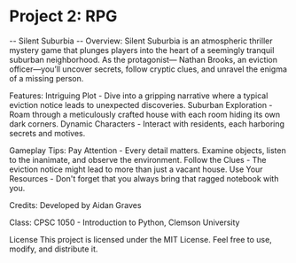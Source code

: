 # Project 2: RPG

-- Silent Suburbia --
Overview: 
Silent Suburbia is an atmospheric thriller mystery game that plunges players into the heart of a seemingly tranquil suburban neighborhood. As the protagonist— Nathan Brooks, an eviction officer—you’ll uncover secrets, follow cryptic clues, and unravel the enigma of a missing person.

Features: 
Intriguing Plot - Dive into a gripping narrative where a typical eviction notice leads to unexpected discoveries.
Suburban Exploration - Roam through a meticulously crafted house with each room hiding its own dark corners.
Dynamic Characters - Interact with residents, each harboring secrets and motives.

Gameplay Tips:
Pay Attention - Every detail matters. Examine objects, listen to the inanimate, and observe the environment.
Follow the Clues - The eviction notice might lead to more than just a vacant house.
Use Your Resources - Don't forget that you always bring that ragged notebook with you.

Credits:
Developed by Aidan Graves

Class: CPSC 1050 - Introduction to Python, Clemson University

License
This project is licensed under the MIT License. Feel free to use, modify, and distribute it.